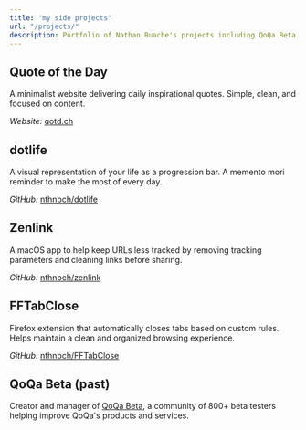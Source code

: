```yaml
---
title: 'my side projects'
url: "/projects/"
description: Portfolio of Nathan Buache's projects including QoQa Beta, Zenlink, and various web experiments. Explore current and past work.
---
```



## Quote of the Day
A minimalist website delivering daily inspirational quotes. Simple, clean, and focused on content.

*Website:* [qotd.ch](https://qotd.ch)  

## dotlife
A visual representation of your life as a progression bar. A memento mori reminder to make the most of every day.
 
*GitHub:* [nthnbch/dotlife](https://github.com/nthnbch/dotlife)

## Zenlink
A macOS app to help keep URLs less tracked by removing tracking parameters and cleaning links before sharing.

*GitHub:* [nthnbch/zenlink](https://github.com/nthnbch/zenlink)

## FFTabClose
Firefox extension that automatically closes tabs based on custom rules. Helps maintain a clean and organized browsing experience.

*GitHub:* [nthnbch/FFTabClose](https://github.com/nthnbch/FFTabClose)

## QoQa Beta (past)
Creator and manager of [QoQa Beta](https://www.qoqa.ch/fr/posts/5369), a community of 800+ beta testers helping improve QoQa's products and services.
